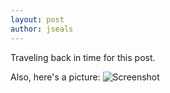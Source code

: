 ```yaml
---
layout: post
author: jseals
---
```

Traveling back in time for this post.

Also, here's a picture:
![Screenshot](/assets/images/ohmyzsh.png)